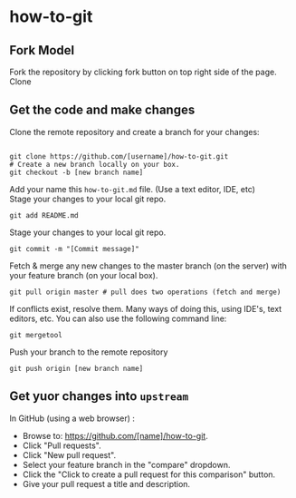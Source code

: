how-to-git
==========

Fork Model
----------

Fork the repository by clicking fork button on top right side of the page.
Clone

Get the code and make changes
-----------------------------

Clone the remote repository and create a branch for your changes:

```

git clone https://github.com/[username]/how-to-git.git
# Create a new branch locally on your box.
git checkout -b [new branch name]
```  

Add your name this `how-to-git.md` file.  (Use a text editor, IDE, etc) <br/>
Stage your changes to your local git repo.  

```
git add README.md 
```   

Stage your changes to your local git repo.

```
git commit -m "[Commit message]"
```  

Fetch & merge any new changes to the master branch (on the server) with your feature branch (on your local box).  

```
git pull origin master # pull does two operations (fetch and merge)
```

If conflicts exist, resolve them.
Many ways of doing this, using IDE's, text editors, etc.
You can also use the following command line:

```
git mergetool
```  

Push your branch to the remote repository

```
git push origin [new branch name] 
```

Get yuor changes into `upstream`
-----------------------------

In GitHub (using a web browser) :

- Browse to: https://github.com/[name]/how-to-git.
- Click "Pull requests".
- Click "New pull request".
- Select your feature branch in the "compare" dropdown.
- Click the "Click to create a pull request for this comparison" button.
- Give your pull request a title and description.
